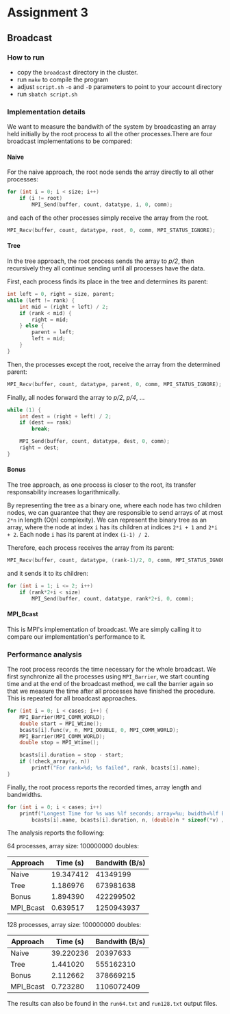 # Assignment 3

## Broadcast

### How to run

- copy the `broadcast` directory in the cluster.
- run `make` to compile the program
- adjust `script.sh` `-o` and `-D` parameters to point to your account directory
- run `sbatch script.sh`

### Implementation details

We want to measure the bandwith of the system by broadcasting an array held initially
by the root process to all the other processes.There are four broadcast
implementations to be compared:

#### Naive

For the naive approach, the root node sends the array directly to all other processes:

```c
for (int i = 0; i < size; i++)
    if (i != root)
        MPI_Send(buffer, count, datatype, i, 0, comm);
```

and each of the other processes simply receive the array from the root.

```c
MPI_Recv(buffer, count, datatype, root, 0, comm, MPI_STATUS_IGNORE);
```

#### Tree

In the tree approach, the root process sends the array to *p/2*, then recursively
they all continue sending until all processes have the data.

First, each process finds its place in the tree and determines its parent:

```c
int left = 0, right = size, parent;
while (left != rank) {
    int mid = (right + left) / 2;
    if (rank < mid) {
        right = mid;
    } else {
        parent = left;
        left = mid;
    }
}
```

Then, the processes except the root, receive the array from the determined parent:

```c
MPI_Recv(buffer, count, datatype, parent, 0, comm, MPI_STATUS_IGNORE);
```

Finally, all nodes forward the array to *p/2*, *p/4*, ...

```c
while (1) {
    int dest = (right + left) / 2;
    if (dest == rank)
        break;

    MPI_Send(buffer, count, datatype, dest, 0, comm);
    right = dest;
}
```

#### Bonus

The tree approach, as one process is closer to the root, its transfer responsability
increases logarithmically.

By representing the tree as a binary one, where each node has two children nodes,
we can guarantee that they are responsible to send arrays of at most `2*n` in length (O(n) complexity).
We can represent the binary tree as an array, where the node at index `i` has its children
at indices `2*i + 1` and `2*i + 2`. Each node `i` has its parent at index `(i-1) / 2`.

Therefore, each process receives the array from its parent:

```c
MPI_Recv(buffer, count, datatype, (rank-1)/2, 0, comm, MPI_STATUS_IGNORE);
```

and it sends it to its children:

```c
for (int i = 1; i <= 2; i++)
    if (rank*2+i < size)
        MPI_Send(buffer, count, datatype, rank*2+i, 0, comm);
```

#### MPI_Bcast

This is MPI's implementation of broadcast. We are simply calling it to
compare our implementation's performance to it.

### Performance analysis

The root process records the time necessary for the whole broadcast. We first synchronize
all the processes using `MPI_Barrier`, we start counting time and at the end of the
broadcast method, we call the barrier again so that we measure the time after all
processes have finished the procedure. This is repeated for all broadcast approaches.

```c
for (int i = 0; i < cases; i++) {
    MPI_Barrier(MPI_COMM_WORLD);
    double start = MPI_Wtime();
    bcasts[i].func(v, n, MPI_DOUBLE, 0, MPI_COMM_WORLD);
    MPI_Barrier(MPI_COMM_WORLD);
    double stop = MPI_Wtime();

    bcasts[i].duration = stop - start;
    if (!check_array(v, n))
        printf("For rank=%d; %s failed", rank, bcasts[i].name);
}
```

Finally, the root process reports the recorded times, array length and bandwidths.

```c
for (int i = 0; i < cases; i++)
    printf("Longest Time for %s was %lf seconds; array=%u; bwidth=%lf B/s\n",
        bcasts[i].name, bcasts[i].duration, n, (double)n * sizeof(*v) / bcasts[i].duration);
```

The analysis reports the following:

64 processes, array size: 100000000 doubles:

Approach | Time (s) | Bandwith (B/s)
--- | --- | ---
Naive | 19.347412 | 41349199
Tree | 1.186976 | 673981638
Bonus | 1.894390 | 422299502
MPI_Bcast | 0.639517 | 1250943937

128 processes, array size: 100000000 doubles:

Approach | Time (s) | Bandwith (B/s)
--- | --- | ---
Naive | 39.220236 | 20397633
Tree | 1.441020 | 555162310
Bonus | 2.112662 | 378669215
MPI_Bcast | 0.723280 | 1106072409

The results can also be found in the `run64.txt` and `run128.txt` output files.
